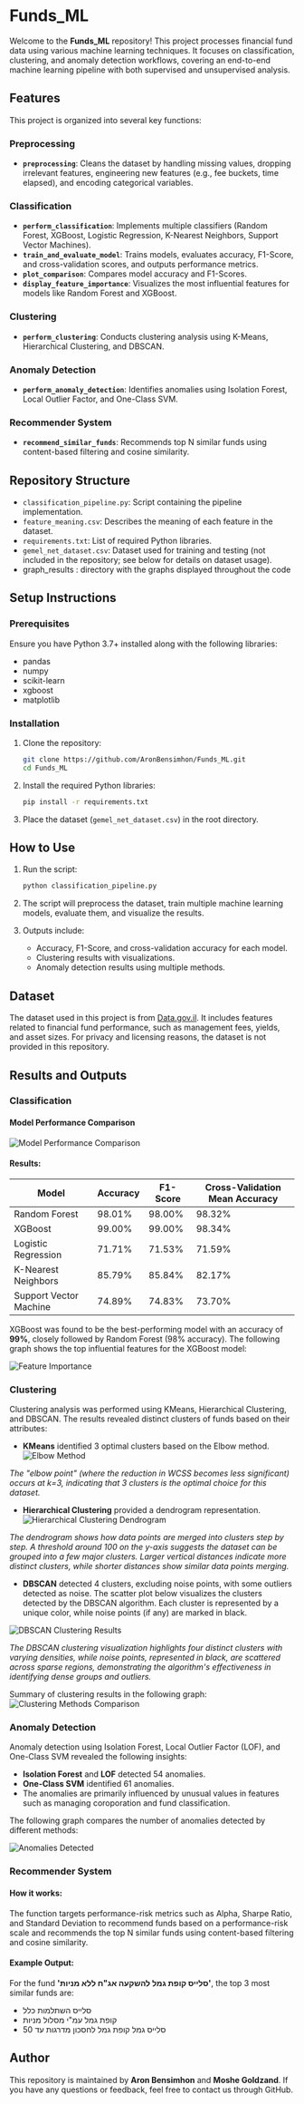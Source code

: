 # Funds_ML

Welcome to the **Funds_ML** repository! This project processes financial fund data using various machine learning techniques. It focuses on classification, clustering, and anomaly detection workflows, covering an end-to-end machine learning pipeline with both supervised and unsupervised analysis.

## Features

This project is organized into several key functions:

### Preprocessing

- **`preprocessing`**: Cleans the dataset by handling missing values, dropping irrelevant features, engineering new features (e.g., fee buckets, time elapsed), and encoding categorical variables.

### Classification

- **`perform_classification`**: Implements multiple classifiers (Random Forest, XGBoost, Logistic Regression, K-Nearest Neighbors, Support Vector Machines).
- **`train_and_evaluate_model`**: Trains models, evaluates accuracy, F1-Score, and cross-validation scores, and outputs performance metrics.
- **`plot_comparison`**: Compares model accuracy and F1-Scores.
- **`display_feature_importance`**: Visualizes the most influential features for models like Random Forest and XGBoost.

### Clustering

- **`perform_clustering`**: Conducts clustering analysis using K-Means, Hierarchical Clustering, and DBSCAN.

### Anomaly Detection

- **`perform_anomaly_detection`**: Identifies anomalies using Isolation Forest, Local Outlier Factor, and One-Class SVM.

### Recommender System

- **`recommend_similar_funds`**: Recommends top N similar funds using content-based filtering and cosine similarity.

## Repository Structure

- `classification_pipeline.py`: Script containing the pipeline implementation.
- `feature_meaning.csv`: Describes the meaning of each feature in the dataset.
- `requirements.txt`: List of required Python libraries.
- `gemel_net_dataset.csv`: Dataset used for training and testing (not included in the repository; see below for details on dataset usage).
- graph_results : directory with the graphs displayed throughout the code

## Setup Instructions

### Prerequisites

Ensure you have Python 3.7+ installed along with the following libraries:

- pandas
- numpy
- scikit-learn
- xgboost
- matplotlib

### Installation

1. Clone the repository:

   ```bash
   git clone https://github.com/AronBensimhon/Funds_ML.git
   cd Funds_ML
   ```

2. Install the required Python libraries:

   ```bash
   pip install -r requirements.txt
   ```

3. Place the dataset (`gemel_net_dataset.csv`) in the root directory.

## How to Use

1. Run the script:

   ```bash
   python classification_pipeline.py
   ```

2. The script will preprocess the dataset, train multiple machine learning models, evaluate them, and visualize the results.

3. Outputs include:
   - Accuracy, F1-Score, and cross-validation accuracy for each model.
   - Clustering results with visualizations.
   - Anomaly detection results using multiple methods.

## Dataset

The dataset used in this project is from [Data.gov.il](https://info.data.gov.il/home/). It includes features related to financial fund performance, such as management fees, yields, and asset sizes. For privacy and licensing reasons, the dataset is not provided in this repository.

## Results and Outputs

### Classification
#### Model Performance Comparison

![Model Performance Comparison](graph_results/models_comparison.png)

#### Results:
| Model                  | Accuracy | F1-Score | Cross-Validation Mean Accuracy |
|------------------------|----------|----------|---------------------------------|
| Random Forest          | 98.01%   | 98.00%   | 98.32%                         |
| XGBoost                | 99.00%   | 99.00%   | 98.34%                         |
| Logistic Regression    | 71.71%   | 71.53%   | 71.59%                         |
| K-Nearest Neighbors    | 85.79%   | 85.84%   | 82.17%                         |
| Support Vector Machine | 74.89%   | 74.83%   | 73.70%                         |



XGBoost was found to be the best-performing model with an accuracy of **99%**, closely followed by Random Forest (98% accuracy).
The following graph shows the top influential features for the XGBoost model:

![Feature Importance](graph_results/feature_importance.png)

### Clustering

Clustering analysis was performed using KMeans, Hierarchical Clustering, and DBSCAN. The results revealed distinct clusters of funds based on their attributes:

- **KMeans** identified 3 optimal clusters based on the Elbow method.
![Elbow Method](graph_results/elbow_method_res.png)

*The "elbow point" (where the reduction in WCSS becomes less significant) occurs at k=3, indicating that 3 clusters is the optimal* *choice for this dataset.*

- **Hierarchical Clustering** provided a dendrogram representation.
![Hierarchical Clustering Dendrogram](graph_results/hierarchical_dendrogram.png)

*The dendrogram shows how data points are merged into clusters step by step.*
*A threshold around 100 on the y-axis suggests the dataset can be grouped into a few major clusters.*
*Larger vertical distances indicate more distinct clusters, while shorter distances show similar data points merging.*

- **DBSCAN** detected 4 clusters, excluding noise points, with some outliers detected as noise.
The scatter plot below visualizes the clusters detected by the DBSCAN algorithm. Each cluster is represented by a unique color, while noise points (if any) are marked in black.

![DBSCAN Clustering Results](graph_results/dbscan_clusters.png)

*The DBSCAN clustering visualization highlights four distinct clusters with varying densities, while noise points, represented*
*in black, are scattered across sparse regions, demonstrating the algorithm's effectiveness in identifying dense groups and outliers.*

Summary of clustering results in the following graph:
![Clustering Methods Comparison](graph_results/clusters_comparison.png)

### Anomaly Detection

Anomaly detection using Isolation Forest, Local Outlier Factor (LOF), and One-Class SVM revealed the following insights:
- **Isolation Forest** and **LOF** detected 54 anomalies.
- **One-Class SVM** identified 61 anomalies.
- The anomalies are primarily influenced by unusual values in features such as managing coroporation and fund classification.

The following graph compares the number of anomalies detected by different methods:

![Anomalies Detected](graph_results/anomalies_res.png)

### Recommender System

#### How it works:
The function targets performance-risk metrics such as Alpha, Sharpe Ratio, and Standard Deviation to recommend funds based on a performance-risk scale and 
recommends the top N similar funds using content-based filtering and cosine similarity.

#### Example Output:
For the fund **'סלייס קופת גמל להשקעה אג"ח ללא מניות'**, the top 3 most similar funds are:
- סלייס השתלמות כלל
- קופת גמל עמ"י מסלול מניות
- סלייס גמל קופת גמל לחסכון מדרגות עד 50
## Author

This repository is maintained by **Aron Bensimhon** and **Moshe Goldzand**. If you have any questions or feedback, feel free to contact us through GitHub.

